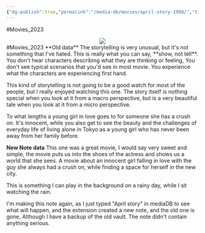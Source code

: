 ```yaml
---
{"dg-publish":true,"permalink":"/media-db/movies/april-story-1998/","title":"April Story","tags":["mediaDB/tv/movie"],"noteIcon":"1"}
---
```


#Movies_2023 
<center><img src="https://m.media-amazon.com/images/M/MV5BNWZiYzU4ZmYtZmZmOC00NDI0LTg0ZjAtNDIxNGE3ZGI5ODQxXkEyXkFqcGdeQXVyNDQxNjcxNQ@@._V1_SX300.jpg"></center>
#Movies_2023 
**Old data**
The storytelling is very unusual, but it's not something that I've hated. This is really what you can say, **show, not tell**. You don't hear characters describing what they are thinking or feeling, You don't see typical scenarios that you'd see in most movie. You experience what the characters are experiencing first hand.

This kind of storytelling is not going to be a good watch for most of the people, but I really enjoyed watching this one. The story itself is nothing special when you look at it from a macro perspective, but is a very beautiful tale when you look at it from a micro perspective.

To what lengths a young girl in love goes to for someone she has a crush on. It's innocent, while you also get to see the beauty and the challenges of everyday life of living alone in Tokyo as a young girl who has never been away from her family before.

**New Note data**
This one was a great movie, I would say very sweet and simple, the movie puts us into the shoes of the actress and shows us a world that she sees. A movie about an innocent girl falling in love with the guy she always had a crush on, while finding a space for herself in the new city.

This is something I can play in the background on a rainy day, while I sit watching the rain.

I'm making this note again, as I just typed "April story" in mediaDB to see what will happen, and the extension created a new note, and the old one is gone, Although I have a backup of the old vault. The note didn't contain anything serious.